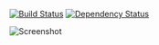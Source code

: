 [![Build Status](https://travis-ci.org/awendt/recharge.svg?branch=master)](https://travis-ci.org/awendt/recharge)
[![Dependency Status](https://gemnasium.com/badges/github.com/awendt/recharge.svg)](https://gemnasium.com/github.com/awendt/recharge)

![Screenshot](http://s3-eu-west-1.amazonaws.com/awendt/recharge/og_image.png "Homepage screenshot")
